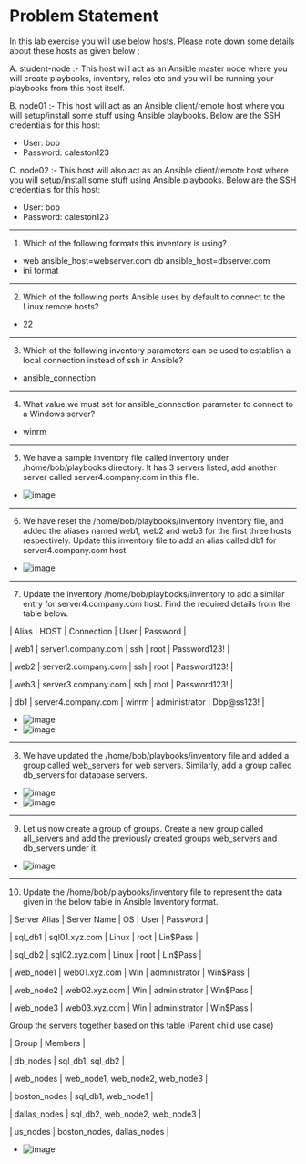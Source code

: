 # Problem Statement

In this lab exercise you will use below hosts. Please note down some details about these hosts as given below :

A. student-node :- This host will act as an Ansible master node where you will create playbooks, inventory, roles etc and you will be running your playbooks from this host itself.

B. node01 :- This host will act as an Ansible client/remote host where you will setup/install some stuff using Ansible playbooks. Below are the SSH credentials for this host:
- User: bob
- Password: caleston123

C. node02 :- This host will also act as an Ansible client/remote host where you will setup/install some stuff using Ansible playbooks. Below are the SSH credentials for this host:
- User: bob
- Password: caleston123

---------------------------------------------------------------------------------------------------------------------------------------------------------------------------------------------------

1. Which of the following formats this inventory is using?
- web ansible_host=webserver.com
  db ansible_host=dbserver.com
- ini format

---------------------------------------------------------------------------------------------------------------------------------------------------------------------------------------------------

2. Which of the following ports Ansible uses by default to connect to the Linux remote hosts?
- 22

---------------------------------------------------------------------------------------------------------------------------------------------------------------------------------------------------

3. Which of the following inventory parameters can be used to establish a local connection instead of ssh in Ansible?
- ansible_connection

---------------------------------------------------------------------------------------------------------------------------------------------------------------------------------------------------

4. What value we must set for ansible_connection parameter to connect to a Windows server?
- winrm

---------------------------------------------------------------------------------------------------------------------------------------------------------------------------------------------------

5. We have a sample inventory file called inventory under /home/bob/playbooks directory. It has 3 servers listed, add another server called server4.company.com in this file.
- ![image](https://github.com/user-attachments/assets/d31fea83-5c1a-442d-b7ed-b7e1b6d150af)

---------------------------------------------------------------------------------------------------------------------------------------------------------------------------------------------------

6. We have reset the /home/bob/playbooks/inventory inventory file, and added the aliases named web1, web2 and web3 for the first three hosts respectively. Update this inventory file to add an alias called db1 for server4.company.com host.

- ![image](https://github.com/user-attachments/assets/176559c8-cd80-4e54-890c-d90cb3bf340d)

---------------------------------------------------------------------------------------------------------------------------------------------------------------------------------------------------

7. Update the inventory /home/bob/playbooks/inventory to add a similar entry for server4.company.com host. Find the required details from the table below.

|  Alias |        HOST         | Connection | User          | Password     | 

|  web1  | server1.company.com |    ssh     | root          | Password123! |

|  web2  | server2.company.com |    ssh     | root          | Password123! |

|  web3  | server3.company.com |    ssh     | root          | Password123! |

|  db1   | server4.company.com |    winrm   | administrator | Dbp@ss123!   |


- ![image](https://github.com/user-attachments/assets/af85c772-0302-471e-944c-d57d9f6d0784)
- ![image](https://github.com/user-attachments/assets/28f5dbfa-80c1-44b7-be3d-c8f78bb83019)

---------------------------------------------------------------------------------------------------------------------------------------------------------------------------------------------------

8. We have updated the /home/bob/playbooks/inventory file and added a group called web_servers for web servers. Similarly, add a group called db_servers for database servers.

- ![image](https://github.com/user-attachments/assets/4a3a9bf6-bee6-4165-92b1-e9c21d37df39)
- ![image](https://github.com/user-attachments/assets/7a10ed44-ae6d-494f-8f62-3680d7222153)

---------------------------------------------------------------------------------------------------------------------------------------------------------------------------------------------------

9. Let us now create a group of groups. Create a new group called all_servers and add the previously created groups web_servers and db_servers under it.

- ![image](https://github.com/user-attachments/assets/63ab0dc8-836b-4fb3-a514-e41a4d598279)

---------------------------------------------------------------------------------------------------------------------------------------------------------------------------------------------------

10. Update the /home/bob/playbooks/inventory file to represent the data given in the below table in Ansible Inventory format.


| Server Alias |  Server Name  |  OS    |     User      | Password |

| sql_db1      | sql01.xyz.com | Linux  |     root      | Lin$Pass |

| sql_db2      | sql02.xyz.com | Linux  |     root      | Lin$Pass |

| web_node1    | web01.xyz.com | Win    | administrator | Win$Pass |

| web_node2    | web02.xyz.com | Win    | administrator | Win$Pass |

| web_node3    | web03.xyz.com | Win    | administrator | Win$Pass |

Group the servers together based on this table (Parent child use case)


|    Group         |  Members                          |

|    db_nodes      |  sql_db1, sql_db2                 |

|   web_nodes      |  web_node1, web_node2, web_node3  |

|    boston_nodes  |  sql_db1, web_node1               |

|    dallas_nodes  |  sql_db2, web_node2, web_node3    |

|   us_nodes       |  boston_nodes, dallas_nodes       |


- ![image](https://github.com/user-attachments/assets/45fd1f99-ba35-4a47-aa16-c9cd2b96d1ff)
